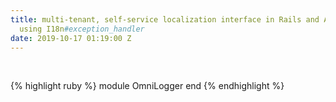 ```yaml
---
title: multi-tenant, self-service localization interface in Rails and ActiveAdmin
  using I18n#exception_handler
date: 2019-10-17 01:19:00 Z
---
```


<br>

{% highlight ruby %}
module OmniLogger
end
{% endhighlight %}
